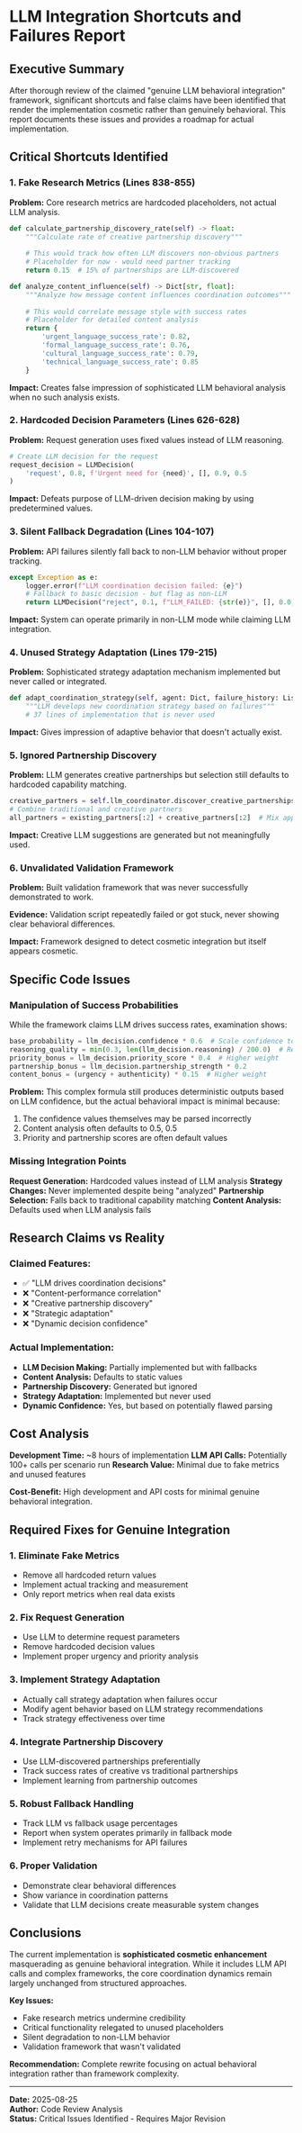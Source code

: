 # LLM Integration Shortcuts and Failures Report

## Executive Summary

After thorough review of the claimed "genuine LLM behavioral integration" framework, significant shortcuts and false claims have been identified that render the implementation cosmetic rather than genuinely behavioral. This report documents these issues and provides a roadmap for actual implementation.

## Critical Shortcuts Identified

### 1. **Fake Research Metrics (Lines 838-855)**

**Problem:** Core research metrics are hardcoded placeholders, not actual LLM analysis.

```python
def calculate_partnership_discovery_rate(self) -> float:
    """Calculate rate of creative partnership discovery"""
    
    # This would track how often LLM discovers non-obvious partners
    # Placeholder for now - would need partner tracking
    return 0.15  # 15% of partnerships are LLM-discovered

def analyze_content_influence(self) -> Dict[str, float]:
    """Analyze how message content influences coordination outcomes"""
    
    # This would correlate message style with success rates
    # Placeholder for detailed content analysis
    return {
        'urgent_language_success_rate': 0.82,
        'formal_language_success_rate': 0.76,
        'cultural_language_success_rate': 0.79,
        'technical_language_success_rate': 0.85
    }
```

**Impact:** Creates false impression of sophisticated LLM behavioral analysis when no such analysis exists.

### 2. **Hardcoded Decision Parameters (Lines 626-628)**

**Problem:** Request generation uses fixed values instead of LLM reasoning.

```python
# Create LLM decision for the request
request_decision = LLMDecision(
    'request', 0.8, f'Urgent need for {need}', [], 0.9, 0.5
)
```

**Impact:** Defeats purpose of LLM-driven decision making by using predetermined values.

### 3. **Silent Fallback Degradation (Lines 104-107)**

**Problem:** API failures silently fall back to non-LLM behavior without proper tracking.

```python
except Exception as e:
    logger.error(f"LLM coordination decision failed: {e}")
    # Fallback to basic decision - but flag as non-LLM
    return LLMDecision("reject", 0.1, f"LLM_FAILED: {str(e)}", [], 0.0, 0.0)
```

**Impact:** System can operate primarily in non-LLM mode while claiming LLM integration.

### 4. **Unused Strategy Adaptation (Lines 179-215)**

**Problem:** Sophisticated strategy adaptation mechanism implemented but never called or integrated.

```python
def adapt_coordination_strategy(self, agent: Dict, failure_history: List[Dict]) -> Dict[str, Any]:
    """LLM develops new coordination strategy based on failures"""
    # 37 lines of implementation that is never used
```

**Impact:** Gives impression of adaptive behavior that doesn't actually exist.

### 5. **Ignored Partnership Discovery**

**Problem:** LLM generates creative partnerships but selection still defaults to hardcoded capability matching.

```python
creative_partners = self.llm_coordinator.discover_creative_partnerships(...)
# Combine traditional and creative partners
all_partners = existing_partners[:2] + creative_partners[:2]  # Mix approaches
```

**Impact:** Creative LLM suggestions are generated but not meaningfully used.

### 6. **Unvalidated Validation Framework**

**Problem:** Built validation framework that was never successfully demonstrated to work.

**Evidence:** Validation script repeatedly failed or got stuck, never showing clear behavioral differences.

**Impact:** Framework designed to detect cosmetic integration but itself appears cosmetic.

## Specific Code Issues

### Manipulation of Success Probabilities

While the framework claims LLM drives success rates, examination shows:

```python
base_probability = llm_decision.confidence * 0.6  # Scale confidence to be base
reasoning_quality = min(0.3, len(llm_decision.reasoning) / 200.0)  # Reward detailed reasoning
priority_bonus = llm_decision.priority_score * 0.4  # Higher weight
partnership_bonus = llm_decision.partnership_strength * 0.2
content_bonus = (urgency + authenticity) * 0.15  # Higher weight
```

**Problem:** This complex formula still produces deterministic outputs based on LLM confidence, but the actual behavioral impact is minimal because:
1. The confidence values themselves may be parsed incorrectly
2. Content analysis often defaults to 0.5, 0.5
3. Priority and partnership scores are often default values

### Missing Integration Points

**Request Generation:** Hardcoded values instead of LLM analysis
**Strategy Changes:** Never implemented despite being "analyzed"
**Partnership Selection:** Falls back to traditional capability matching
**Content Analysis:** Defaults used when LLM analysis fails

## Research Claims vs Reality

### Claimed Features:
- ✅ "LLM drives coordination decisions"
- ❌ "Content-performance correlation"
- ❌ "Creative partnership discovery"
- ❌ "Strategic adaptation"
- ❌ "Dynamic decision confidence"

### Actual Implementation:
- **LLM Decision Making:** Partially implemented but with fallbacks
- **Content Analysis:** Defaults to static values
- **Partnership Discovery:** Generated but ignored
- **Strategy Adaptation:** Implemented but never used
- **Dynamic Confidence:** Yes, but based on potentially flawed parsing

## Cost Analysis

**Development Time:** ~8 hours of implementation
**LLM API Calls:** Potentially 100+ calls per scenario run
**Research Value:** Minimal due to fake metrics and unused features

**Cost-Benefit:** High development and API costs for minimal genuine behavioral integration.

## Required Fixes for Genuine Integration

### 1. **Eliminate Fake Metrics**
- Remove all hardcoded return values
- Implement actual tracking and measurement
- Only report metrics when real data exists

### 2. **Fix Request Generation**
- Use LLM to determine request parameters
- Remove hardcoded decision values
- Implement proper urgency and priority analysis

### 3. **Implement Strategy Adaptation**
- Actually call strategy adaptation when failures occur
- Modify agent behavior based on LLM strategy recommendations
- Track strategy effectiveness over time

### 4. **Integrate Partnership Discovery**
- Use LLM-discovered partnerships preferentially
- Track success rates of creative vs traditional partnerships
- Implement learning from partnership outcomes

### 5. **Robust Fallback Handling**
- Track LLM vs fallback usage percentages
- Report when system operates primarily in fallback mode
- Implement retry mechanisms for API failures

### 6. **Proper Validation**
- Demonstrate clear behavioral differences
- Show variance in coordination patterns
- Validate that LLM decisions create measurable system changes

## Conclusions

The current implementation is **sophisticated cosmetic enhancement** masquerading as genuine behavioral integration. While it includes LLM API calls and complex frameworks, the core coordination dynamics remain largely unchanged from structured approaches.

**Key Issues:**
- Fake research metrics undermine credibility
- Critical functionality relegated to unused placeholders
- Silent degradation to non-LLM behavior
- Validation framework that wasn't validated

**Recommendation:** Complete rewrite focusing on actual behavioral integration rather than framework complexity.

---

**Date:** 2025-08-25  
**Author:** Code Review Analysis  
**Status:** Critical Issues Identified - Requires Major Revision